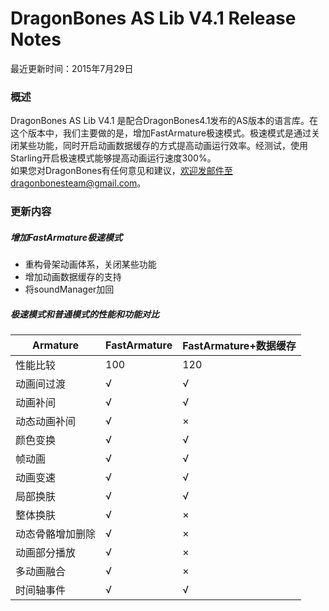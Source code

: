﻿DragonBones AS Lib V4.1 Release Notes
======================
最近更新时间：2015年7月29日  
### 概述
DragonBones AS Lib V4.1 是配合DragonBones4.1发布的AS版本的语言库。在这个版本中，我们主要做的是，增加FastArmature极速模式。极速模式是通过关闭某些功能，同时开启动画数据缓存的方式提高动画运行效率。经测试，使用 Starling开启极速模式能够提高动画运行速度300%。  
如果您对DragonBones有任何意见和建议，欢迎发邮件至dragonbonesteam@gmail.com。  

### 更新内容  
##### 增加FastArmature极速模式  
* 重构骨架动画体系，关闭某些功能
* 增加动画数据缓存的支持
* 将soundManager加回

##### 极速模式和普通模式的性能和功能对比
 | Armature | FastArmature | FastArmature+数据缓存
------------ | ------------- | ------------
性能比较 | 100 | 120 | 300 
动画间过渡 | √ | √ | √ 
动画补间  | √ | √ | √ 
动态动画补间  | √ | × 
颜色变换 | √ | √ | √ 
帧动画  | √ | √ | √ 
动画变速 | √ | √ | √ 
局部换肤 | √ | √ | √ 
整体换肤  | √ | × | × 
动态骨骼增加删除 | √ | × | × 
动画部分播放 | √ | × | × 
多动画融合 | √ | × | × 
时间轴事件  | √ | √ | √ 
